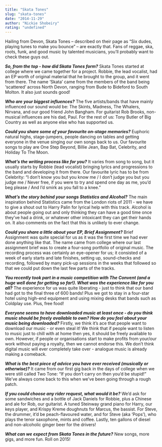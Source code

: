 ```yaml
---
title: "Skata Tones"
slug: "skata-tones"
date: "2014-11-29"
author: "Nickie Shobeiry"
rating: "undefined"
---
```


Hailing from Devon, Skata Tones – described on their page as “Six dudes, playing tunes to make you bounce” – are exactly that. Fans of reggae, ska, roots, funk, and good music by talented musicians, you’ll probably want to check these guys out.

_**So, from the top - how did Skata Tones form?**_ Skata Tones started at college where we came together for a project. Robbie, the lead vocalist, had an EP worth of original material that he brought to the group, and it went from there. The name ‘Skata’ came from the members of the band being ‘scattered’ across North Devon, ranging from Bude to Bideford to South Molton. It also just sounds good!

_**Who are your biggest influences?**_ The five artists/bands that have mainly influenced our sound would be: The Skints, Madness, The Whalers, Nirvana, and our good friend John Bangham. For guitarist Rob Brooks, non-musical influences are his dad, Paul. For the rest of us: Tony Butler of Big Country as well as anyone else who has supported us.

_**Could you share some of your favourite on-stage memories?**_ Euphoric natural highs, stage-jumpers, people dancing on tables and getting everyone in the venue singing our own songs back to us. Our favourite songs to play are One Step Beyond, Billie Jean, Bap Bat, Celebrity, and Holiday To The Moon.

_**What’s the writing process like for you?**_ It varies from song to song, but it usually starts by Robbie (lead vocalist) bringing lyrics and progressions to the band and developing it from there. Our favourite lyric has to be from Celebrity: “I don’t know you but you know me / I don’t judge you but you judge me / Never free, if you were to try and spend one day as me, you’d beg please / And I’d smirk as you fall to a knee.”

_**What’s the story behind your songs Statistics and Alcohol?**_ The main inspiration behind Statistics came from the London riots of 2011 - we have to give a shout out to Harry Palin for lyrical help with this track. Alcohol is about people going out and only thinking they can have a good time once they’ve had a drink, or whatever other intoxicant they can get their hands on. It also comments on the fact that this is unlikely to ever change.

_**Could you share a little about your EP, Brief Assignment?**_ Brief Assignment was quite special for us as it was the first time we had ever done anything like that. The name came from college where our last assignment brief was to create a four-song portfolio of original music. The recording process was certainly an eye-opener for us; it consisted of a week of early starts and late finishes, setting up, sound-checks and recording, followed by many pick-up sessions in the weeks that followed so that we could put down the last few parts of the tracks.

_**You recently took part in a music competition with The Convent (and a huge well done for getting so far!). What was the experience like for you all?**_ The experience for us was quite liberating - just to think that our band had got to the final three of 600 bands! Plus we got to stay in a four-star hotel using high-end equipment and using mixing desks that bands such as Coldplay use. Plus, free food!

_**Everyone seems to have downloaded music at least once - do you think music should be freely available to own? How do you feel about your music being downloaded?**_ Firstly, we think it’s ace that people want to download our music - or even steal it! We think that if people want to listen to music just to chill with at home then yes, it should be freely available to own. However, if people or organisations start to make profits from your/our work without paying a royalty, then we cannot endorse this. We don’t think digital music will ever completely take over - analogue music is already making a comeback.

_**What is the best piece of advice you have ever received (musically or otherwise)?**_ It came from our first gig back in the days of college when we were still called Two Tone: “If you don’t carry on then you’d be stupid!” We’ve always come back to this when we’ve been going through a rough patch.

_**If you could choose any rider request, what would it be?**_ We’d ask for some sandwiches and a bottle of Jack Daniels for Robbie, plus a Chinese and ale for Rob, our guitarist. A tuned Steinway grand piano for Harry, our keys player, and Krispy Kreme doughnuts for Marcus, the bassist. For Steve, the drummer, it’d be peach-flavoured water, and for Steve (aka ‘Pops’), who plays the tenor saxophone, mints and coffee. Lastly, ten gallons of diesel and non-alcoholic ginger beer for the drivers!

_**What can we expect from Skata Tones in the future?**_ New songs, more gigs, and more fun. Roll on 2015!
